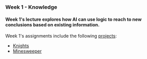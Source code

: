 ### Week 1 - Knowledge
#### Week 1's lecture explores how AI can use logic to reach to new conclusions based on existing information.

Week 1's assignments include the following [projects](https://cs50.harvard.edu/ai/2023/weeks/1/):
* [Knights](https://cs50.harvard.edu/ai/2023/projects/1/knights/)
* [Minesweeper](https://cs50.harvard.edu/ai/2023/projects/1/minesweeper/)

